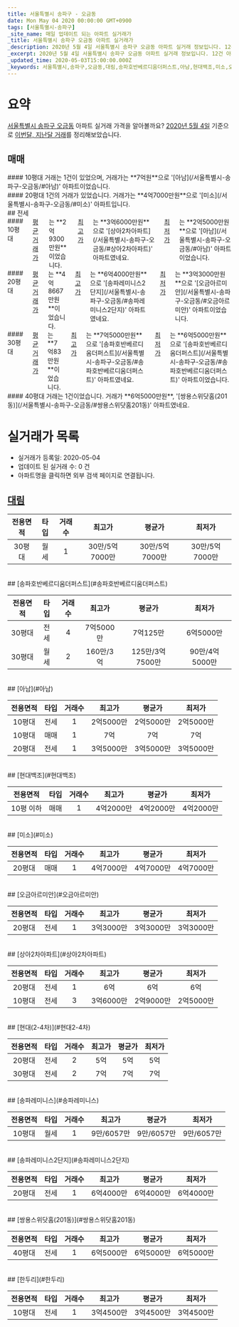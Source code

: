 ```yaml
---
title: 서울특별시 송파구 - 오금동
date: Mon May 04 2020 00:00:00 GMT+0900
tags: [서울특별시-송파구]
_site_name: 매일 업데이트 되는 아파트 실거래가
_title: 서울특별시 송파구 오금동 아파트 실거래가
_description: 2020년 5월 4일 서울특별시 송파구 오금동 아파트 실거래 정보입니다. 12건 아파트 정보가 있습니다.
_excerpt: 2020년 5월 4일 서울특별시 송파구 오금동 아파트 실거래 정보입니다. 12건 아파트 정보가 있습니다.
_updated_time: 2020-05-03T15:00:00.000Z
_keywords: 서울특별시,송파구,오금동,대림,송파호반베르디움더퍼스트,아남,현대백조,미소,오금아르미안,상아2차아파트,현대(2-4차),송파레미니스,송파레미니스2단지,쌍용스위닷홈(201동),한두리
---
```





# 요약
<ins>서울특별시 송파구 오금동</ins> 아파트 실거래 가격을 알아볼까요? <ins>2020년 5월 4일</ins> 기준으로 <ins>이번달, 지난달 거래</ins>를 정리해보았습니다.

## 매매
<div class="container">
<div class="six columns" markdown="1">
#### 10평대
거래는 1건이 있었으며, 거래가는 **7억원**으로 '[아남](/서울특별시-송파구-오금동/#아남)' 아파트이었습니다.
</div>
<div class="six columns" markdown="1">
#### 20평대
1건의 거래가 있었습니다. 거래가는 **4억7000만원**으로 '[미소](/서울특별시-송파구-오금동/#미소)' 아파트입니다.
</div>
</div>
## 전세
<div class="container">
<div class="six columns" markdown="1">
#### 10평대
<ins>평균 거래가</ins>는 **2억9300만원**이었습니다. <ins>최고가</ins>는 **3억6000만원**으로 '[상아2차아파트](/서울특별시-송파구-오금동/#상아2차아파트)' 아파트였네요. <ins>최저가</ins>는 **2억5000만원**으로 '[아남](/서울특별시-송파구-오금동/#아남)' 아파트이었습니다.
</div>
<div class="six columns" markdown="1">
#### 20평대
<ins>평균 거래가</ins>는 **4억8667만원**이었습니다. <ins>최고가</ins>는 **6억4000만원**으로 '[송파레미니스2단지](/서울특별시-송파구-오금동/#송파레미니스2단지)' 아파트였네요. <ins>최저가</ins>는 **3억3000만원**으로 '[오금아르미안](/서울특별시-송파구-오금동/#오금아르미안)' 아파트이었습니다.
</div>
</div>
<div class="container">
<div class="six columns" markdown="1">
#### 30평대
<ins>평균 거래가</ins>는 **7억83만원**이었습니다. <ins>최고가</ins>는 **7억5000만원**으로 '[송파호반베르디움더퍼스트](/서울특별시-송파구-오금동/#송파호반베르디움더퍼스트)' 아파트였네요. <ins>최저가</ins>는 **6억5000만원**으로 '[송파호반베르디움더퍼스트](/서울특별시-송파구-오금동/#송파호반베르디움더퍼스트)' 아파트이었습니다.
</div>
<div class="six columns" markdown="1">
#### 40평대
거래는 1건이었습니다. 거래가 **6억5000만원**, '[쌍용스위닷홈(201동)](/서울특별시-송파구-오금동/#쌍용스위닷홈201동)' 아파트였네요.
</div>
</div>



# 실거래가 목록
- 실거래가 등록일: 2020-05-04
- 업데이트 된 실거래 수: 0 건
- 아파트명을 클릭하면 외부 검색 페이지로 연결됩니다.

## [대림](#대림)

|전용면적|타입|거래수|최고가|평균가|최저가|
|:---:|:---:|:---:|:---:|:---:|:---:|
|30평대|<span class="deal-type-3">월세</span>|1|30만/5억7000만|30만/5억7000만|30만/5억7000만|

<br/>
## [송파호반베르디움더퍼스트](#송파호반베르디움더퍼스트)

|전용면적|타입|거래수|최고가|평균가|최저가|
|:---:|:---:|:---:|:---:|:---:|:---:|
|30평대|<span class="deal-type-2">전세</span>|4|7억5000만|7억125만|6억5000만|
|30평대|<span class="deal-type-3">월세</span>|2|160만/3억|125만/3억7500만|90만/4억5000만|

<br/>
## [아남](#아남)

|전용면적|타입|거래수|최고가|평균가|최저가|
|:---:|:---:|:---:|:---:|:---:|:---:|
|10평대|<span class="deal-type-2">전세</span>|1|2억5000만|2억5000만|2억5000만|
|10평대|<span class="deal-type-1">매매</span>|1|7억|7억|7억|
|20평대|<span class="deal-type-2">전세</span>|1|3억5000만|3억5000만|3억5000만|

<br/>
## [현대백조](#현대백조)

|전용면적|타입|거래수|최고가|평균가|최저가|
|:---:|:---:|:---:|:---:|:---:|:---:|
|10평 이하|<span class="deal-type-1">매매</span>|1|4억2000만|4억2000만|4억2000만|

<br/>
## [미소](#미소)

|전용면적|타입|거래수|최고가|평균가|최저가|
|:---:|:---:|:---:|:---:|:---:|:---:|
|20평대|<span class="deal-type-1">매매</span>|1|4억7000만|4억7000만|4억7000만|

<br/>
## [오금아르미안](#오금아르미안)

|전용면적|타입|거래수|최고가|평균가|최저가|
|:---:|:---:|:---:|:---:|:---:|:---:|
|20평대|<span class="deal-type-2">전세</span>|1|3억3000만|3억3000만|3억3000만|

<br/>
## [상아2차아파트](#상아2차아파트)

|전용면적|타입|거래수|최고가|평균가|최저가|
|:---:|:---:|:---:|:---:|:---:|:---:|
|20평대|<span class="deal-type-2">전세</span>|1|6억|6억|6억|
|10평대|<span class="deal-type-2">전세</span>|3|3억6000만|2억9000만|2억5000만|

<br/>
## [현대(2-4차)](#현대2-4차)

|전용면적|타입|거래수|최고가|평균가|최저가|
|:---:|:---:|:---:|:---:|:---:|:---:|
|20평대|<span class="deal-type-2">전세</span>|2|5억|5억|5억|
|30평대|<span class="deal-type-2">전세</span>|2|7억|7억|7억|

<br/>
## [송파레미니스](#송파레미니스)

|전용면적|타입|거래수|최고가|평균가|최저가|
|:---:|:---:|:---:|:---:|:---:|:---:|
|10평대|<span class="deal-type-3">월세</span>|1|9만/6057만|9만/6057만|9만/6057만|

<br/>
## [송파레미니스2단지](#송파레미니스2단지)

|전용면적|타입|거래수|최고가|평균가|최저가|
|:---:|:---:|:---:|:---:|:---:|:---:|
|20평대|<span class="deal-type-2">전세</span>|1|6억4000만|6억4000만|6억4000만|

<br/>
## [쌍용스위닷홈(201동)](#쌍용스위닷홈201동)

|전용면적|타입|거래수|최고가|평균가|최저가|
|:---:|:---:|:---:|:---:|:---:|:---:|
|40평대|<span class="deal-type-2">전세</span>|1|6억5000만|6억5000만|6억5000만|

<br/>
## [한두리](#한두리)

|전용면적|타입|거래수|최고가|평균가|최저가|
|:---:|:---:|:---:|:---:|:---:|:---:|
|10평대|<span class="deal-type-2">전세</span>|1|3억4500만|3억4500만|3억4500만|

<br/>



